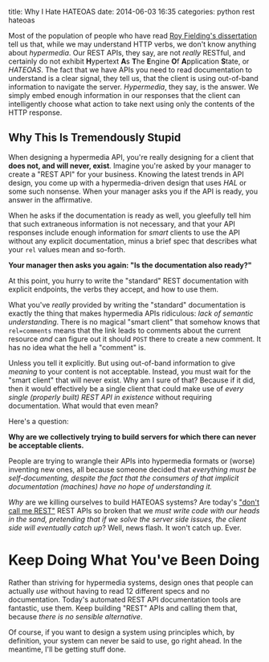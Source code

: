 title: Why I Hate HATEOAS
date: 2014-06-03 16:35
categories: python rest hateoas

Most of the population of people who have read
[Roy Fielding's dissertation](http://www.ics.uci.edu/~fielding/pubs/dissertation/rest_arch_style.htm) tell us that, 
while we may understand HTTP verbs, we don't know anything about *hypermedia*.
Our REST APIs, they say, are not *really* RESTful, and certainly do not 
exhibit **H**ypertext **A**s **T**he **E**ngine **O**f **A**pplication **S**tate, or *HATEOAS*. 
The fact that we have APIs you need to read documentation to 
understand is a clear signal, they tell us, that the client is using 
out-of-band information to navigate the server. *Hypermedia*, they say, 
is the answer. We simply embed enough information in our responses that 
the client can intelligently choose what action to take next 
using only the contents of the HTTP response.

## Why This Is Tremendously Stupid
<!--more-->
When designing a hypermedia API, you're really designing for a client that
**does not, and will never, exist**. Imagine you're asked by your manager to create a 
"REST API" for your business. Knowing the latest trends in API design, you come 
up with a hypermedia-driven design that uses *HAL* or some such nonsense. When
your manager asks you if the API is ready, you answer in the affirmative. 

When he asks if the documentation is ready as well, you gleefully tell him 
that such extraneous information is not necessary, and that your API 
responses include enough information for *smart* clients to use the
API without any explicit documentation, minus a brief spec that
describes what your `rel` values mean and so-forth.

**Your manager then asks you again: "Is the documentation also ready?"**

At this point, you hurry to write the "standard" REST documentation with
explicit endpoints, the verbs they accept, and how to use them.

What you've *really* provided by writing the "standard" documentation is exactly
the thing that makes hypermedia APIs ridiculous: *lack of semantic understanding*.
There is no magical "smart client" that somehow knows that `rel=comments` means
that the link leads to comments about the current resource *and* can figure out
it should `POST` there to create a new comment. It has no idea what the hell a
"comment" is. 

Unless you tell it explicitly. But using out-of-band information to give
*meaning* to your content is not acceptable. Instead, you must wait for the
"smart client" that will never exist. Why am I sure of that?
Because if it did, then it would effectively be a single client that
could make use of *every single (properly built) REST API in existence* without
requiring documentation. What would that even mean?

Here's a question:

**Why are we collectively trying to build servers for which there can never be acceptable clients.**

People are trying to wrangle their APIs into hypermedia formats or (worse)
inventing new ones, all because someone decided that
*everything must be self-documenting, despite the fact that the consumers of that implicit documentation (machines) have no hope of understanding it.*

*Why* are we killing ourselves to build HATEOAS systems? Are today's ["don't call me REST"](http://roy.gbiv.com/untangled/2008/rest-apis-must-be-hypertext-driven) REST APIs so broken that we *must write code with our heads in the sand, pretending that if we solve the server side issues, the client side will eventually catch up*? Well, news flash. It won't catch up. Ever.

# Keep Doing What You've Been Doing

Rather than striving for hypermedia systems, design ones that people can
actually *use* without having to read 12 different specs and no documentation.
Today's automated REST API documentation tools are fantastic, use them. Keep
building "REST" APIs and calling them that, because *there is no sensible alternative*.

Of course, if you want to design a system using principles which, by definition,
your system can never be said to use, go right ahead. In the meantime, I'll be
getting stuff done.
